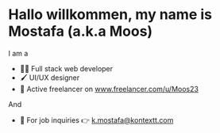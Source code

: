 # Hallo willkommen, my name is Mostafa (a.k.a Moos)
I am a
- 👨‍💻 Full stack web developer
- 🖌 UI/UX designer
- 💼 Active freelancer on www.freelancer.com/u/Moos23 <br/>

And
- 📧 For job inquiries 👉 k.mostafa@kontextt.com

<!---
mostafa-khaldi/mostafa-khaldi is a ✨ special ✨ repository because its `README.md` (this file) appears on your GitHub profile.
You can click the Preview link to take a look at your changes.
--->

